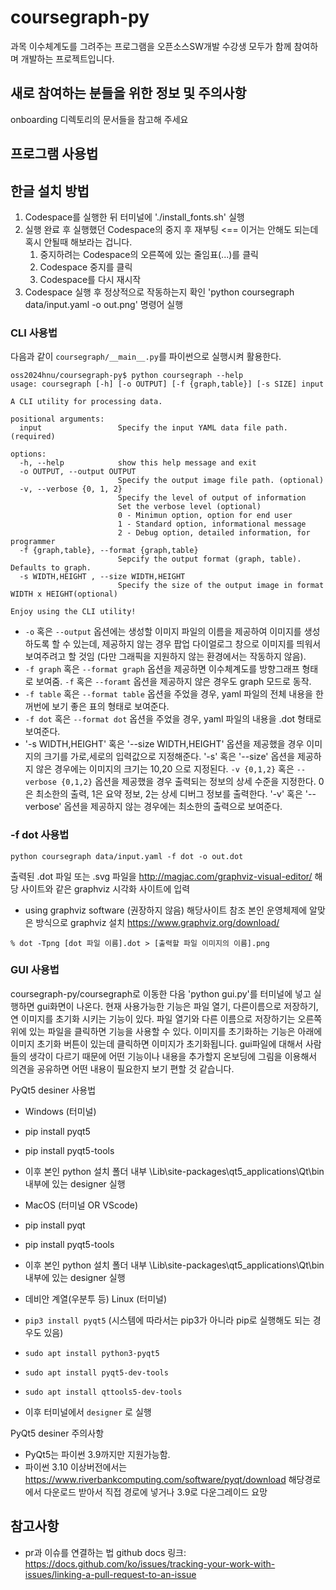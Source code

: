 # coursegraph-py
과목 이수체계도를 그려주는 프로그램을 오픈소스SW개발 수강생 모두가 함께 참여하며 개발하는 프로젝트입니다.

## 새로 참여하는 분들을 위한 정보 및 주의사항
onboarding 디렉토리의 문서들을 참고해 주세요

## 프로그램 사용법

## 한글 설치 방법
1. Codespace를 실행한 뒤 터미널에 './install_fonts.sh' 실행
2. 실행 완료 후 실행했던 Codespace의 중지 후 재부팅 <== 이거는 안해도 되는데 혹시 안될때 해보라는 겁니다.
   1) 중지하려는 Codespace의 오른쪽에 있는 줄임표(...)를 클릭
   2) Codespace 중지를 클릭
   3) Codespace를 다시 재시작
3. Codespace 실행 후 정상적으로 작동하는지 확인
    'python coursegraph data/input.yaml -o out.png' 명령어 실행

### CLI 사용법
다음과 같이 `coursegraph/__main__.py`를 파이썬으로 실행시켜 활용한다.
```
oss2024hnu/coursegraph-py$ python coursegraph --help
usage: coursegraph [-h] [-o OUTPUT] [-f {graph,table}] [-s SIZE] input

A CLI utility for processing data.

positional arguments:
  input                 Specify the input YAML data file path. (required)

options:
  -h, --help            show this help message and exit
  -o OUTPUT, --output OUTPUT
                        Specify the output image file path. (optional)
  -v, --verbose {0, 1, 2}
                        Specify the level of output of information
                        Set the verbose level (optional)
                        0 - Minimun option, option for end user
                        1 - Standard option, informational message
                        2 - Debug option, detailed information, for programmer 
  -f {graph,table}, --format {graph,table}
                        Sepcify the output format (graph, table). Defaults to graph.
  -s WIDTH,HEIGHT , --size WIDTH,HEIGHT 
                        Specify the size of the output image in format WIDTH x HEIGHT(optional)

Enjoy using the CLI utility!
```
- `-o` 혹은 `--output` 옵션에는 생성할 이미지 파일의 이름을 제공하여 이미지를 생성하도록 할 수 있는데, 제공하지 않는 경우 팝업 다이얼로그 창으로 이미지를 띄워서 보여주려고 할 것임 (다만 그래픽을 지원하지 않는 환경에서는 작동하지 않음).
- `-f graph` 혹은 `--format graph` 옵션을 제공하면 이수체계도를 방향그래프 형태로 보여줌.
  `-f` 혹은 `--foramt` 옵션을 제공하지 않은 경우도 graph 모드로 동작.
- `-f table` 혹은 `--format table` 옵션을 주었을 경우, yaml 파일의 전체 내용을 한꺼번에 보기 좋은 표의 형태로 보여준다.
- `-f dot` 혹은 `--format dot` 옵션을 주었을 경우, yaml 파일의 내용을 .dot 형태로 보여준다.
- '-s WIDTH,HEIGHT' 혹은 '--size WIDTH,HEIGHT' 옵션을 제공했을 경우 이미지의 크기를 가로,세로의 입력값으로 지정해준다.
  '-s' 혹은 '--size' 옵션을 제공하지 않은 경우에는 이미지의 크기는 10,20 으로 지정된다. 
  `-v {0,1,2}` 혹은 `--verbose {0,1,2}` 옵션을 제공했을 경우 출력되는 정보의 상세 수준을 지정한다. 0은 최소한의 출력, 1은 요약 정보, 2는 상세 디버그 정보를 출력한다.
  '-v' 혹은 '--verbose' 옵션을 제공하지 않는 경우에는 최소한의 출력으로 보여준다.

### -f dot 사용법
```
python coursegraph data/input.yaml -f dot -o out.dot
```
출력된 .dot 파일 또는 .svg 파일을 
http://magjac.com/graphviz-visual-editor/
해당 사이트와 같은 graphviz 시각화 사이트에 입력

- using graphviz software (권장하지 않음)
해당사이트 참조 본인 운영체제에 알맞은 방식으로 graphviz 설치
https://www.graphviz.org/download/ 

```
% dot -Tpng [dot 파일 이름].dot > [출력할 파일 이미지의 이름].png
```
### GUI 사용법
coursegraph-py/coursegraph로 이동한 다음 'python gui.py'를 터미널에 넣고 실행하면 gui화면이 나온다.
현재 사용가능한 기능은 파일 열기, 다른이름으로 저장하기, 연 이미지를 초기화 시키는 기능이 있다.
파일 열기와 다른 이름으로 저장하기는 오른쪽위에 있는 파일을 클릭하면 기능을 사용할 수 있다.
이미지를 초기화하는 기능은 아래에 이미지 초기화 버튼이 있는데 클릭하면 이미지가 초기화됩니다.
gui파일에 대해서 사람들의 생각이 다르기 때문에 어떤 기능이나 내용을 추가할지 온보딩에 그림을 이용해서 의견을 공유하면 어떤 내용이 필요한지 보기 편할 것 같습니다.

PyQt5 desiner 사용법

-  Windows (터미널)
- pip install pyqt5
- pip install pyqt5-tools
- 이후 본인 python 설치 폴더 내부 \Lib\site-packages\qt5_applications\Qt\bin 내부에 있는 designer 실행

- MacOS (터미널 OR VScode)
- pip install pyqt
- pip install pyqt5-tools
- 이후 본인 python 설치 폴더 내부 \Lib\site-packages\qt5_applications\Qt\bin 내부에 있는 designer 실행

- 데비안 계열(우분투 등) Linux (터미널)
- `pip3 install pyqt5`  (시스템에 따라서는 pip3가 아니라 pip로 실행해도 되는 경우도 있음)
- `sudo apt install python3-pyqt5`
- `sudo apt install pyqt5-dev-tools`
- `sudo apt install qttools5-dev-tools`
- 이후 터미널에서 `designer` 로 실행

PyQt5 desiner 주의사항
- PyQt5는 파이썬 3.9까지만 지원가능함.
- 파이썬 3.10 이상버전에서는 https://www.riverbankcomputing.com/software/pyqt/download 해당경로에서 다운로드 받아서 직접 경로에 넣거나 3.9로 다운그레이드 요망



## 참고사항
- pr과 이슈를 연결하는 법 github docs 링크: https://docs.github.com/ko/issues/tracking-your-work-with-issues/linking-a-pull-request-to-an-issue
